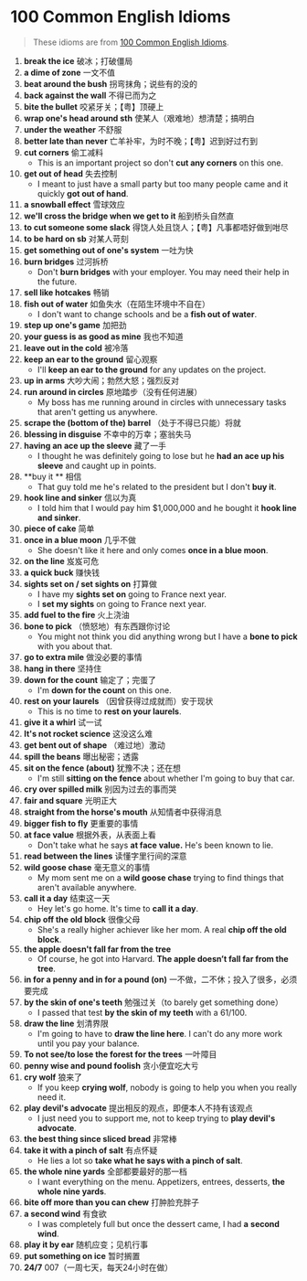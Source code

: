 # 100 Common English Idioms

> These idioms are from [100 Common English Idioms](https://www.flsinternationalonline.net/blog/100-common-english-idioms).

1. **break the ice** 破冰；打破僵局
2. **a dime of zone** 一文不值
3. **beat around the bush** 拐弯抹角；说些有的没的
4. **back against the wall** 不得已而为之
5. **bite the bullet** 咬紧牙关；【粤】顶硬上
6. **wrap one's head around sth** 使某人（艰难地）想清楚；搞明白
7. **under the weather** 不舒服
8. **better late than never** 亡羊补牢，为时不晚；【粤】迟到好过冇到
9. **cut corners** 偷工减料
   * This is an important project so don't **cut any corners** on this one.
10. **get out of head** 失去控制
    * I meant to just have a small party but too many people came and it quickly **got out of hand**.
11. **a snowball effect** 雪球效应
12. **we'll cross the bridge when we get to it** 船到桥头自然直
13. **to cut someone some slack** 得饶人处且饶人；【粤】凡事都唔好做到咁尽
14. **to be hard on sb** 对某人苛刻
15. **get something out of one's system** 一吐为快
16. **burn bridges** 过河拆桥
    * Don't **burn bridges** with your employer. You may need their help in the future.
17. **sell like hotcakes** 畅销
18. **fish out of water** 如鱼失水（在陌生环境中不自在）
    * I don't want to change schools and be a **fish out of water**.
19. **step up one's game** 加把劲
20. **your guess is as good as mine** 我也不知道
21. **leave out in the cold** 被冷落
22. **keep an ear to the ground** 留心观察
    * I'll **keep an ear to the ground** for any updates on the project.
23. **up in arms** 大吵大闹；勃然大怒；强烈反对
24. **run around in circles** 原地踏步（没有任何进展）
    * My boss has me running around in circles with unnecessary tasks that aren't getting us anywhere.
25. **scrape the (bottom of the) barrel** （处于不得已只能）将就
26. **blessing in disguise** 不幸中的万幸；塞翁失马
27. **having an ace up the sleeve** 藏了一手
    * I thought he was definitely going to lose but he **had an ace up his sleeve** and caught up in points.
28. **buy it ** 相信
    * That guy told me he's related to the president but I don't **buy it**.
29. **hook line and sinker** 信以为真
    * I told him that I would pay him $1,000,000 and he bought it **hook line and sinker**.
30. **piece of cake** 简单
31. **once in a blue moon** 几乎不做
    * She doesn't like it here and only comes **once in a blue moon**.
32. **on the line** 岌岌可危
33. **a quick buck** 赚快钱
34. **sights set on / set sights on** 打算做
    * I have my **sights set on** going to France next year. 
    * I **set my sights** on going to France next year.
35. **add fuel to the fire** 火上浇油
36. **bone to pick** （愤怒地）有东西跟你讨论
    * You might not think you did anything wrong but I have a **bone to pick** with you about that.
37. **go to extra mile** 做没必要的事情
38. **hang in there** 坚持住
39. **down for the count** 输定了；完蛋了
    * I'm **down for the count** on this one.
40. **rest on your laurels** （因曾获得过成就而）安于现状
    * This is no time to **rest on your laurels**.
41. **give it a whirl** 试一试
42. **It's not rocket science** 这没这么难
43. **get bent out of shape** （难过地）激动
44. **spill the beans** 曝出秘密；透露
45. **sit on the fence (about)** 犹豫不决；还在想
    * I'm still **sitting on the fence** about whether I'm going to buy that car.
46. **cry over spilled milk** 别因为过去的事而哭
47. **fair and square** 光明正大
48. **straight from the horse's mouth** 从知情者中获得消息
49. **bigger fish to fly** 更重要的事情
50. **at face value** 根据外表，从表面上看
    * Don't take what he says **at face value.** He's been known to lie.
51. **read between the lines** 读懂字里行间的深意
52. **wild goose chase** 毫无意义的事情
    * My mom sent me on a **wild goose chase** trying to find things that aren't available anywhere.
53. **call it a day** 结束这一天
    * Hey let's go home. It's time to **call it a day**.
54. **chip off the old block** 很像父母
    * She's a really higher achiever like her mom. A real **chip off the old block**.
55. **the apple doesn't fall far from the tree**
    * Of course, he got into Harvard. **The apple doesn’t fall far from the tree**. 
56. **in for a penny and in for a pound (on)** 一不做，二不休；投入了很多，必须要完成
57. **by the skin of one's teeth** 勉强过关（to barely get something done）
    * I passed that test **by the skin of my teeth** with a 61/100.
58. **draw the line** 划清界限
    *  I'm going to have to **draw the line here**. I can't do any more work until you pay your balance.
59. **To not see/to lose the forest for the trees** 一叶障目
60. **penny wise and pound foolish** 贪小便宜吃大亏
61. **cry wolf** 狼来了
    * If you keep **crying wolf**, nobody is going to help you when you really need it.
62. **play devil's advocate** 提出相反的观点，即便本人不持有该观点
    * I just need you to support me, not to keep trying to **play devil's advocate**.
63. **the best thing since sliced bread** 非常棒
64. **take it with a pinch of salt** 有点怀疑
    * He lies a lot so **take what he says with a pinch of salt**.
65. **the whole nine yards** 全部都要最好的那一档
    * I want everything on the menu. Appetizers, entrees, desserts, **the whole nine yards**.
66. **bite off more than you can chew** 打肿脸充胖子
67. **a second wind** 有食欲
    * I was completely full but once the dessert came, I had **a** **second wind**.
68. **play it by ear** 随机应变；见机行事
69. **put something on ice** 暂时搁置
70. **24/7** 007（一周七天，每天24小时在做）